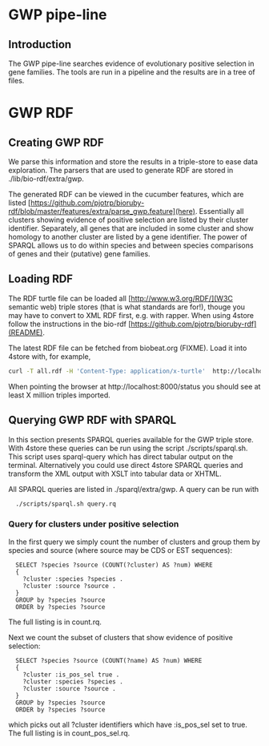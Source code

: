 # GWP pipe-line

## Introduction

The GWP pipe-line searches evidence of evolutionary positive selection in gene
families. The tools are run in a pipeline and the results are in a tree of
files. 

# GWP RDF

## Creating GWP RDF

We parse this information and store the results in a triple-store to
ease data exploration. The parsers that are used to generate RDF are stored in
./lib/bio-rdf/extra/gwp.

The generated RDF can be viewed in the cucumber features, which are listed
[https://github.com/pjotrp/bioruby-rdf/blob/master/features/extra/parse_gwp.feature](here).
Essentially all clusters showing evidence of positive selection are listed by
their cluster identifier. Separately, all genes that are included in some
cluster and show homology to another cluster are listed by a gene identifier.
The power of SPARQL allows us to do within species and between species
comparisons of genes and their (putative) gene families.

## Loading RDF

The RDF turtle file can be loaded all [http://www.w3.org/RDF/](W3C semantic web) triple stores (that is what standards are for!), 
thouge you may have to convert to XML RDF first, e.g. with rapper. When using
4store follow the instructions in the bio-rdf [https://github.com/pjotrp/bioruby-rdf](README). 

The latest RDF file can be fetched from biobeat.org (FIXME). Load it into 
4store with, for example,

```sh
curl -T all.rdf -H 'Content-Type: application/x-turtle'  http://localhost:8000/data/gwp.rdf
```

When pointing the browser at http://localhost:8000/status you should see at least
X million triples imported.

## Querying GWP RDF with SPARQL

In this section presents SPARQL queries available for the GWP triple store.
With 4store these queries can be run using the script ./scripts/sparql.sh.
This script uses sparql-query which has direct tabular output on the terminal.
Alternatively you could use direct 4store SPARQL queries and transform the
XML output with XSLT into tabular data or XHTML.

All SPARQL queries are listed in ./sparql/extra/gwp. A query can be run
with 

```sh
  ./scripts/sparql.sh query.rq
```

### Query for clusters under positive selection

In the first query we simply count the number of clusters and
group them by species and source (where source may be CDS or EST
sequences):

```sparql
  SELECT ?species ?source (COUNT(?cluster) AS ?num) WHERE 
  { 
    ?cluster :species ?species .
    ?cluster :source ?source .
  }
  GROUP by ?species ?source
  ORDER by ?species ?source
```

The full listing is in count.rq.

Next we count the subset of clusters that show
evidence of positive selection:

```sparql
  SELECT ?species ?source (COUNT(?name) AS ?num) WHERE 
  { 
    ?cluster :is_pos_sel true .
    ?cluster :species ?species .
    ?cluster :source ?source .
  }
  GROUP by ?species ?source
  ORDER by ?species ?source
```

which picks out all ?cluster identifiers which have :is_pos_sel set
to true. 
The full listing is in count_pos_sel.rq.
